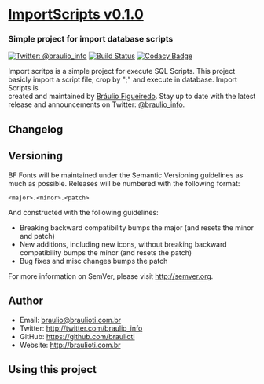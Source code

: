 # [ImportScripts v0.1.0](http://braulioti.com.br)
### Simple project for import database scripts

[![Twitter: @braulio_info](https://img.shields.io/badge/contact-@braulio_info-blue.svg?style=flat)](https://twitter.com/braulio_info)
[![Build Status](https://travis-ci.org/braulioti/Import-Scripts.svg?branch=master)](https://travis-ci.org/braulioti/Import-Scripts)
[![Codacy Badge](https://api.codacy.com/project/badge/Grade/8d587cef062549b9af40f1d3c1c74c0d)](https://www.codacy.com/app/braulioti/Import-Scripts?utm_source=github.com&amp;utm_medium=referral&amp;utm_content=braulioti/Import-Scripts&amp;utm_campaign=Badge_Grade)

Import scritps is a simple project for execute SQL Scripts. This project basicly import a script
file, crop by ";" and execute in database. Import Scripts is  
created and maintained by [Bráulio Figueiredo](http://braulioti.com.br).
Stay up to date with the latest release and announcements on Twitter:
[@braulio_info](http://twitter.com/braulio_info).

## Changelog

## Versioning

BF Fonts will be maintained under the Semantic Versioning guidelines as much as possible.
Releases will be numbered with the following format:

`<major>.<minor>.<patch>`

And constructed with the following guidelines:

* Breaking backward compatibility bumps the major (and resets the minor and patch)
* New additions, including new icons, without breaking backward compatibility bumps the minor (and resets the patch)
* Bug fixes and misc changes bumps the patch

For more information on SemVer, please visit http://semver.org.

## Author
- Email: braulio@braulioti.com.br
- Twitter: http://twitter.com/braulio_info
- GitHub: https://github.com/braulioti
- Website: http://braulioti.com.br

## Using this project

